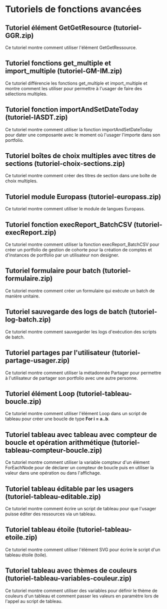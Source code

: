 # Tutoriels de fonctions avancées


## Tutoriel élément GetGetResource (tutoriel-GGR.zip)
Ce tutoriel montre comment utiliser l'élément GetGetRessource.

## Tutoriel fonctions get_multiple et import_multiple (tutoriel-GM-IM.zip)
Ce tutoriel différencie les fonctions get_multiple et import_multiple et montre comment les utiliser pour permettre à l'usager de faire des sélections multiples.

## Tutoriel fonction importAndSetDateToday (tutoriel-IASDT.zip)
Ce tutoriel montre comment utiliser la fonction importAndSetDateToday pour dater une composante avec le moment où l'usager l'importe dans son portfolio.

## Tutoriel boîtes de choix multiples avec titres de sections (tutoriel-choix-sections.zip)
Ce tutoriel montre comment créer des titres de section dans une boîte de choix multiples.

## Tutoriel module Europass (tutoriel-europass.zip)
Ce tutoriel montre comment utiliser le module de langues Europass.

## Tutoriel fonction execReport_BatchCSV (tutoriel-execReport.zip)
Ce tutoriel montre comment utiliser la fonction execReport_BatchCSV pour créer un portfolio de gestion de cohorte pour la création de comptes et d'instances de portfolio par un utilisateur non designer.

## Tutoriel formulaire pour batch (tutoriel-formulaire.zip)
Ce tutoriel montre comment créer un formulaire qui exécute un batch de manière unitaire.

## Tutoriel sauvegarde des logs de batch (tutoriel-log-batch.zip)
Ce tutoriel montre comment sauvegarder les logs d'exécution des scripts de batch.

## Tutoriel partages par l'utilisateur (tutoriel-partage-usager.zip)
Ce tutoriel montre comment utiliser la métadonnée Partager pour permettre à l'utilisateur de partager son portfolio avec une autre personne.

## Tutoriel élément Loop (tutoriel-tableau-boucle.zip)
Ce tutoriel montre comment utiliser l'élément Loop dans un script de tableau pour créer une boucle de type **For i = a..b**.

## Tutoriel tableau avec tableau avec compteur de boucle et opération arithmétique (tutoriel-tableau-compteur-boucle.zip)
Ce tutoriel montre comment utiliser la variable compteur d'un élément ForEachNode pour de déclarer un compteur de boucle puis en utiliser la valeur dans une opération ou dans l'affichage.

## Tutoriel tableau éditable par les usagers (tutoriel-tableau-editable.zip)
Ce tutoriel montre comment écrire un script de tableau pour que l'usager puisse éditer des ressources via un tableau.

## Tutoriel tableau étoile (tutoriel-tableau-etoile.zip)
Ce tutoriel montre comment utiliser l'élément SVG pour écrire le script d'un tableau étoile (toile).

## Tutoriel tableau avec thèmes de couleurs (tutoriel-tableau-variables-couleur.zip)
Ce tutoriel montre comment utiliser des variables pour définir le thème de couleurs d'un tableau et comment passer les valeurs 
en paramètre lors de l'appel au script de tableau.
